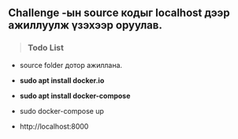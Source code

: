 ## Challenge -ын source кодыг localhost дээр ажиллуулж үзэхээр оруулав.

>###  Todo List
 - source folder дотор ажиллана.
-  **sudo apt install docker.io**

- **sudo apt install docker-compose**

- sudo docker-compose up

- http://localhost:8000


